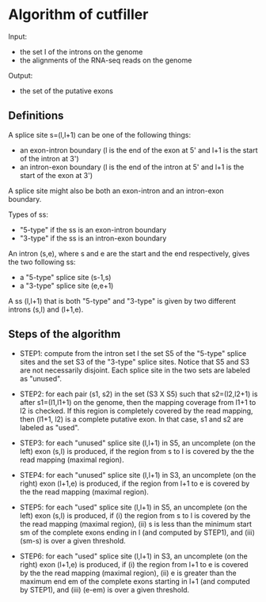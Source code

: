 #  Algorithm of cutfiller #

Input:
- the set I of the introns on the genome
- the alignments of the RNA-seq reads on the genome
		
Output:
- the set of the putative exons

## Definitions ##

A splice site s=(l,l+1) can be one of the following things:
- an exon-intron boundary (l is the end of the exon at 5' and l+1 is the start of the intron at 3')
- an intron-exon boundary (l is the end of the intron at 5' and l+1 is the start of the exon at 3')
	
A splice site might also be both an exon-intron and an intron-exon boundary.
	
Types of ss:
- "5-type" if the ss is an exon-intron boundary
- "3-type" if the ss is an intron-exon boundary
		
An intron (s,e), where s and e are the start and the end respectively, gives the two following ss:
- a "5-type" splice site (s-1,s)
- a "3-type" splice site (e,e+1)

A ss (l,l+1) that is both "5-type" and "3-type" is given by two different introns (s,l) and (l+1,e).

## Steps of the algorithm ##

- STEP1: compute from the intron set I the set S5 of the "5-type" splice sites and the set S3 of the "3-type" splice sites.
Notice that S5 and S3 are not necessarily disjoint. Each splice site in the two sets are labeled as "unused".
	
- STEP2: for each pair (s1, s2) in the set (S3 X S5) such that s2=(l2,l2+1) is after s1=(l1,l1+1) on the genome, then the
mapping coverage from l1+1 to l2 is checked. If this region is completely covered by the read mapping,
then (l1+1, l2) is a complete putative exon. In that case, s1 and s2 are labeled as "used".
	
- STEP3: for each "unused" splice site (l,l+1) in S5, an uncomplete (on the left) exon (s,l) is produced, if the region
from s to l is covered by the the read mapping (maximal region).
	
- STEP4: for each "unused" splice site (l,l+1) in S3, an uncomplete (on the right) exon (l+1,e) is produced, if the region
from l+1 to e is covered by the the read mapping (maximal region).

- STEP5: for each "used" splice site (l,l+1) in S5, an uncomplete (on the left) exon (s,l) is produced, if (i) the region
from s to l is covered by the the read mapping (maximal region), (ii) s is less than the minimum start sm of the
complete exons ending in l (and computed by STEP1), and (iii) (sm-s) is over a given threshold.
		
- STEP6: for each "used" splice site (l,l+1) in S3, an uncomplete (on the right) exon (l+1,e) is produced, if (i) the region
from l+1 to e is covered by the the read mapping (maximal region), (ii) e is greater than the maximum end em of the
complete exons starting in l+1 (and computed by STEP1), and (iii) (e-em) is over a given threshold.
